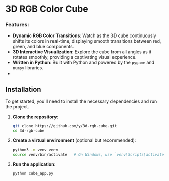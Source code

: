 
# **3D RGB Color Cube**

### Features:
- **Dynamic RGB Color Transitions**: Watch as the 3D cube continuously shifts its colors in real-time, displaying smooth transitions between red, green, and blue components.
- **3D Interactive Visualization**: Explore the cube from all angles as it rotates smoothly, providing a captivating visual experience.
- **Written in Python**: Built with Python and powered by the `pygame` and `numpy` libraries.
- 
## **Installation**

To get started, you'll need to install the necessary dependencies and run the project.

1. **Clone the repository**:
   ```bash
   git clone https://github.com/y/3d-rgb-cube.git
   cd 3d-rgb-cube
   ```

2. **Create a virtual environment** (optional but recommended):
   ```bash
   python3 -m venv venv
   source venv/bin/activate   # On Windows, use `venv\Scripts\activate`
   ```
   
4. **Run the application**:
   ```bash
   python cube_app.py
   ```
